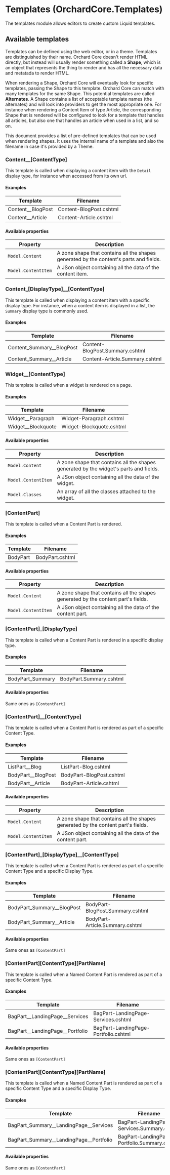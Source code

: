 # Templates (OrchardCore.Templates)

The templates module allows editors to create custom Liquid templates.

## Available templates

Templates can be defined using the web editor, or in a theme. Templates are distinguished by their name. 
Orchard Core doesn't render HTML directly, but instead will usually render something called a **Shape**, which is an object that represents
the thing to render and has all the necessary data and metatada to render HTML.

When rendering a Shape, Orchard Core will eventually look for specific templates, passing the Shape to this template. Orchard Core can match with many templates
for the same Shape. This potential templates are called **Alternates**. A Shape contains a list of acceptable template names (the alternates) and will look into
providers to get the most appropriate one. For instance when rendering a Content Item of type Article, the corresponding Shape that is rendered will be configured
to look for a template that handles all articles, but also one that handles an article when used in a list, and so on.

This document provides a list of pre-defined templates that can be used when rendering shapes. It uses the internal name of a template and also the filename
in case it's provided by a Theme.

### Content__[ContentType]

This template is called when displaying a content item with the `Detail` display type, for instance when accessed from its own url.

#### Examples

| Template | Filename|
| --------- | ------------ |
| Content__BlogPost | Content-BlogPost.cshtml |
| Content__Article | Content-Article.cshtml |

#### Available properties

| Property | Description |
| --------- | ------------ |
| `Model.Content` | A zone shape that contains all the shapes generated by the content's parts and fields. |
| `Model.ContentItem` | A JSon object containing all the data of the content item. |

### Content_[DisplayType]__[ContentType]

This template is called when displaying a content item with a specific display type. For instance, when a content item 
is displayed in a list, the `Summary` display type is commonly used.

#### Examples

| Template | Filename|
| --------- | ------------ |
| Content_Summary__BlogPost | Content-BlogPost.Summary.cshtml |
| Content_Summary__Article | Content-Article.Summary.cshtml |

### Widget__[ContentType]

This template is called when a widget is rendered on a page.

#### Examples

| Template | Filename|
| --------- | ------------ |
| Widget__Paragraph | Widget-Paragraph.cshtml |
| Widget__Blockquote | Widget-Blockquote.cshtml |

#### Available properties

| Property | Description |
| --------- | ------------ |
| `Model.Content` | A zone shape that contains all the shapes generated by the widget's parts and fields. |
| `Model.ContentItem` | A JSon object containing all the data of the widget. |
| `Model.Classes` | An array of all the classes attached to the widget. |

### [ContentPart]

This template is called when a Content Part is rendered.

#### Examples

| Template | Filename|
| --------- | ------------ |
| BodyPart | BodyPart.cshtml |

#### Available properties

| Property | Description |
| --------- | ------------ |
| `Model.Content` | A zone shape that contains all the shapes generated by the content part's fields. |
| `Model.ContentItem` | A JSon object containing all the data of the content part. |

### [ContentPart]_[DisplayType]

This template is called when a Content Part is rendered in a specific display type.

#### Examples

| Template | Filename|
| --------- | ------------ |
| BodyPart_Summary | BodyPart.Summary.cshtml |

#### Available properties

Same ones as `[ContentPart]`

### [ContentPart]__[ContentType]

This template is called when a Content Part is rendered as part of a specific Content Type.

#### Examples

| Template | Filename|
| --------- | ------------ |
| ListPart__Blog | ListPart-Blog.cshtml |
| BodyPart__BlogPost | BodyPart-BlogPost.cshtml |
| BodyPart__Article | BodyPart-Article.cshtml |

#### Available properties

| Property | Description |
| --------- | ------------ |
| `Model.Content` | A zone shape that contains all the shapes generated by the content part's fields. |
| `Model.ContentItem` | A JSon object containing all the data of the content part. |

### [ContentPart]_[DisplayType]__[ContentType]

This template is called when a Content Part is rendered as part of a specific Content Type and a specific Display Type.

#### Examples

| Template | Filename|
| --------- | ------------ |
| BodyPart_Summary__BlogPost | BodyPart-BlogPost.Summary.cshtml |
| BodyPart_Summary__Article | BodyPart-Article.Summary.cshtml |

#### Available properties

Same ones as `[ContentPart]`

### [ContentPart]__[ContentType]__[PartName]

This template is called when a Named Content Part is rendered as part of a specific Content Type.

#### Examples

| Template | Filename|
| --------- | ------------ |
| BagPart__LandingPage__Services | BagPart-LandingPage-Services.cshtml |
| BagPart__LandingPage__Portfolio | BagPart-LandingPage-Portfolio.cshtml |

#### Available properties

Same ones as `[ContentPart]`

### [ContentPart]__[ContentType]__[PartName]

This template is called when a Named Content Part is rendered as part of a specific Content Type and a specific Display Type.

#### Examples

| Template | Filename|
| --------- | ------------ |
| BagPart_Summary__LandingPage__Services | BagPart-LandingPage-Services.Summary.cshtml |
| BagPart_Summary__LandingPage__Portfolio | BagPart-LandingPage-Portfolio.Summary.cshtml |

#### Available properties

Same ones as `[ContentPart]`
